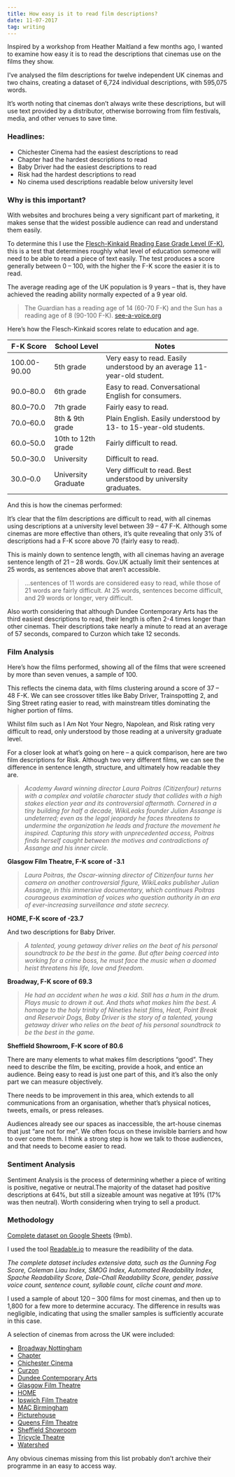 ```yaml
---
title: How easy is it to read film descriptions?
date: 11-07-2017
tag: writing
---
```

<script type="text/javascript" src="https://www.gstatic.com/charts/loader.js"></script>
<script type="text/javascript" src="/assets/charts/readability.js"></script>

Inspired by a workshop from Heather Maitland a few months ago, I wanted to examine how easy it is to read the descriptions that cinemas use on the films they show.

I’ve analysed the film descriptions for twelve independent UK cinemas and two chains, creating a dataset of 6,724 individual descriptions, with 595,075 words.

It’s worth noting that cinemas don’t always write these descriptions, but will use text provided by a distributor, otherwise borrowing from film festivals, media, and other venues to save time.

### Headlines:

* Chichester Cinema had the easiest descriptions to read
* Chapter had the hardest descriptions to read
* Baby Driver had the easiest descriptions to read
* Risk had the hardest descriptions to read
* No cinema used descriptions readable below university level


### Why is this important?

With websites and brochures being a very significant part of marketing, it makes sense that the widest possible audience can read and understand them easily.

To determine this I use the [Flesch-Kinkaid Reading Ease Grade Level (F-K)](https://en.wikipedia.org/wiki/Flesch%E2%80%93Kincaid_readability_tests), this is a test that determines roughly what level of education someone will need to be able to read a piece of text easily. The test produces a score generally between 0 – 100, with the higher the F-K score the easier it is to read.

The average reading age of the UK population is 9 years – that is, they have achieved the reading ability normally expected of a 9 year old.

>The Guardian has a reading age of 14 (60-70 F-K) and the Sun has a reading age of 8 (90-100 F-K).
[see-a-voice.org](http://www.see-a-voice.org/)

Here’s how the Flesch-Kinkaid scores relate to education and age.

|F-K Score|	School Level|	Notes|
|---------|-------------|------|
|100.00-90.00|	5th grade	|Very easy to read. Easily understood by an average 11-year-old student.|
|90.0–80.0|	6th grade	|Easy to read. Conversational English for consumers.|
|80.0–70.0|	7th grade	|Fairly easy to read.|
|70.0–60.0|	8th & 9th grade	|Plain English. Easily understood by 13- to 15-year-old students.|
|60.0–50.0|	10th to 12th grade	|Fairly difficult to read.|
|50.0–30.0|	University|	Difficult to read.|
|30.0–0.0|	University Graduate	|Very difficult to read. Best understood by university graduates.|

And this is how the cinemas performed:

<div id="readable" class="chart"></div>

It’s clear that the film descriptions are difficult to read, with all cinemas using descriptions at a university level between 39 – 47 F-K. Although some cinemas are more effective than others, it’s quite revealing that only 3% of descriptions had a F-K score above 70 (fairly easy to read).

This is mainly down to sentence length, with all cinemas having an average sentence length of 21 – 28 words. Gov.UK actually limit their sentences at 25 words, as sentences above that aren’t accessible.

>…sentences of 11 words are considered easy to read, while those of 21 words are fairly difficult. At 25 words, sentences become difficult, and 29 words or longer, very difficult.

Also worth considering that although Dundee Contemporary Arts has the third easiest descriptions to read, their length is often 2-4 times longer than other cinemas. Their descriptions take nearly a minute to read at an average of 57 seconds, compared to Curzon which take 12 seconds.


### Film Analysis

Here’s how the films performed, showing all of the films that were screened by more than seven venues, a sample of 100.

<div id="films" class="chart"></div>

This reflects the cinema data, with films clustering around a score of 37 – 48 F-K. We can see crossover titles like Baby Driver, Trainspotting 2, and Sing Street rating easier to read, with mainstream titles dominating the higher portion of films.

Whilst film such as I Am Not Your Negro, Napolean, and Risk rating very difficult to read, only understood by those reading at a university graduate level.

For a closer look at what’s going on here – a quick comparison, here are two film descriptions for Risk. Although two very different films, we can see the difference in sentence length, structure, and ultimately how readable they are.

>*Academy Award winning director Laura Poitras (Citizenfour) returns with a complex and volatile character study that collides with a high stakes election year and its controversial aftermath. Cornered in a tiny building for half a decade, WikiLeaks founder Julian Assange is undeterred; even as the legal jeopardy he faces threatens to undermine the organization he leads and fracture the movement he inspired. Capturing this story with unprecedented access, Poitras finds herself caught between the motives and contradictions of Assange and his inner circle.*

**Glasgow Film Theatre, F-K score of -3.1**

>*Laura Poitras, the Oscar-winning director of Citizenfour turns her camera on another controversial figure, WikiLeaks publisher Julian Assange, in this immersive documentary, which continues Poitras courageous examination of voices who question authority in an era of ever-increasing surveillance and state secrecy.*

**HOME, F-K score of -23.7**

And two descriptions for Baby Driver.

>*A talented, young getaway driver relies on the beat of his personal soundtrack to be the best in the game. But after being coerced into working for a crime boss, he must face the music when a doomed heist threatens his life, love and freedom.*

**Broadway, F-K score of 69.3**

>*He had an accident when he was a kid. Still has a hum in the drum. Plays music to drown it out. And thats what makes him the best. A homage to the holy trinity of Nineties heist films, Heat, Point Break and Reservoir Dogs, Baby Driver is the story of a talented, young getaway driver who relies on the beat of his personal soundtrack to be the best in the game.*

**Sheffield Showroom, F-K score of 80.6**

There are many elements to what makes film descriptions “good”. They need to describe the film, be exciting, provide a hook, and entice an audience. Being easy to read is just one part of this, and it’s also the only part we can measure objectively.

There needs to be improvement in this area, which extends to all communications from an organisation, whether that’s physical notices, tweets, emails, or press releases.

Audiences already see our spaces as inaccessible, the art-house cinemas that just “are not for me”. We often focus on these invisible barriers and how to over come them.
I think a strong step is how we talk to those audiences, and that needs to become easier to read.


### Sentiment Analysis

Sentiment Analysis is the process of determining whether a piece of writing is positive, negative or neutral.The majority of the dataset had positive descriptions at 64%, but still a sizeable amount was negative at 19% (17% was then neutral). Worth considering when trying to sell a product.


### Methodology

[Complete dataset on Google Sheets](https://docs.google.com/spreadsheets/d/1tkDuDTuduYK3EK9307elhyIQOQF3ab1wdsk4-83-wek/edit?usp=sharing) (9mb).

I used the tool [Readable.io](https://readable.io/) to measure the readibility of the data.

*The complete dataset includes extensive data, such as the Gunning Fog Score, Coleman Liau Index, SMOG Index, Automated Readability Index, Spache Readability Score, Dale-Chall Readability Score, gender, passive voice count, sentence count, syllable count, cliche count and more.*

I used a sample of about 120 – 300 films for most cinemas, and then up to 1,800 for a few more to determine accuracy. The difference in results was negligible, indicating that using the smaller samples is sufficiently accurate in this case.

A selection of cinemas from across the UK were included:

* [Broadway Nottingham](http://www.broadway.org.uk/)
* [Chapter](https://www.chapter.org/)
* [Chichester Cinema](https://chichestercinema.org/)
* [Curzon](https://www.curzoncinemas.com/)
* [Dundee Contemporary Arts](http://www.dca.org.uk/)
* [Glasgow Film Theatre](https://glasgowfilm.org/)
* [HOME](https://homemcr.org/)
* [Ipswich Film Theatre](http://iftt.co.uk/)
* [MAC Birmingham](https://macbirmingham.co.uk/)
* [Picturehouse](https://www.picturehouses.com/)
* [Queens Film Theatre](https://queensfilmtheatre.com/)
* [Sheffield Showroom](https://www.showroomworkstation.org.uk/cinema/)
* [Tricycle Theatre](https://kilntheatre.com/)
* [Watershed](https://www.watershed.co.uk/)

Any obvious cinemas missing from this list probably don’t archive their programme in an easy to access way.
